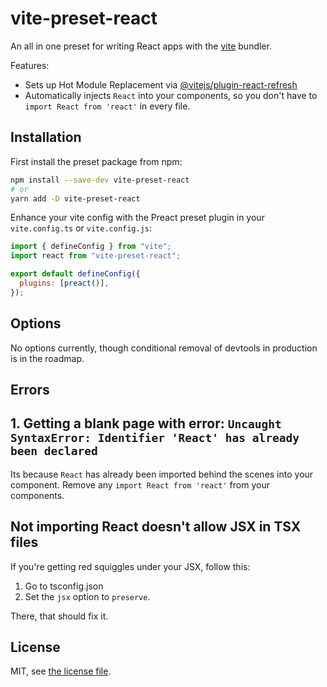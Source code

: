 # vite-preset-react

An all in one preset for writing React apps with the [vite](https://github.com/vitejs/vite) bundler.

Features:

- Sets up Hot Module Replacement via [@vitejs/plugin-react-refresh](https://www.npmjs.com/package/@vitejs/plugin-react-refresh)
- Automatically injects `React` into your components, so you don't have to `import React from 'react'` in every file.

## Installation

First install the preset package from npm:

```bash
npm install --save-dev vite-preset-react
# or
yarn add -D vite-preset-react
```

Enhance your vite config with the Preact preset plugin in your `vite.config.ts` or `vite.config.js`:

```js
import { defineConfig } from "vite";
import react from "vite-preset-react";

export default defineConfig({
  plugins: [preact()],
});
```

## Options

No options currently, though conditional removal of devtools in production is in the roadmap.

## Errors

## 1. Getting a blank page with error: `Uncaught SyntaxError: Identifier 'React' has already been declared`

Its because `React` has already been imported behind the scenes into your component. Remove any `import React from 'react'` from your components.

## Not importing React doesn't allow JSX in TSX files

If you're getting red squiggles under your JSX, follow this:

1. Go to tsconfig.json
2. Set the `jsx` option to `preserve`.

There, that should fix it.

## License

MIT, see [the license file](./LICENSE).
